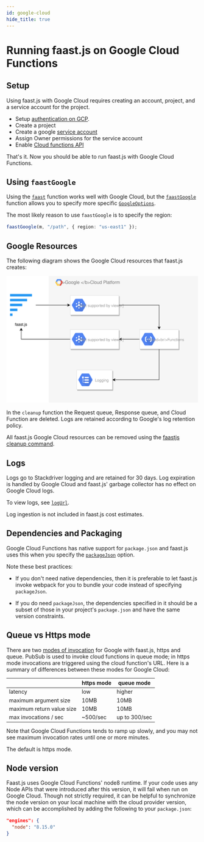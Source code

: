 ```yaml
---
id: google-cloud
hide_title: true
---
```


# Running faast.js on Google Cloud Functions

## Setup

Using faast.js with Google Cloud requires creating an account, project, and a service account for the project.

- Setup [authentication on GCP](https://cloud.google.com/docs/authentication/getting-started).
- Create a project
- Create a google [service account](https://console.cloud.google.com/iam-admin/serviceaccounts)
- Assign Owner permissions for the service account
- Enable [Cloud functions API](https://console.cloud.google.com/functions)

That's it. Now you should be able to run faast.js with Google Cloud Functions.

## Using `faastGoogle`

Using the [`faast`](./api/faastjs.faast.md) function works well with Google Cloud, but the [`faastGoogle`](./api/faastjs.faastgoogle.md) function allows you to specify more specific [`GoogleOptions`](./api/faastjs.googleoptions.md).

The most likely reason to use `faastGoogle` is to specify the region:

```typescript
faastGoogle(m, "/path", { region: "us-east1" });
```

## Google Resources

The following diagram shows the Google Cloud resources that faast.js creates:

![faastjs-architecture-google](./diagrams/faastjs-architecture-google.svg "faast.js architecture for google")

In the `cleanup` function the Request queue, Response queue, and Cloud Function are deleted. Logs are retained according to Google's log retention policy.

All faast.js Google Cloud resources can be removed using the [faastjs cleanup command](./01-introduction#cleanup-command).

## Logs

Logs go to Stackdriver logging and are retained for 30 days. Log expiration is handled by Google Cloud and faast.js' garbage collector has no effect on Google Cloud logs.

To view logs, see [`logUrl`](./api/faastjs.faastmodule.logurl.md).

Log ingestion is not included in faast.js cost estimates.

## Dependencies and Packaging

Google Cloud Functions has native support for `package.json` and faast.js uses this when you specify the [`packageJson`](./api/faastjs.commonoptions.packagejson.md) option.

Note these best practices:

- If you don't need native dependencies, then it is preferable to let faast.js invoke webpack for you to bundle your code instead of specifying `packageJson`.

- If you do need `packageJson`, the dependencies specified in it should be a subset of those in your project's `package.json` and have the same version constraints.

## Queue vs Https mode

There are two [modes of invocation](./api/faastjs.commonoptions.mode.md) for Google with faast.js, https and queue. PubSub is used to invoke cloud functions in queue mode; in https mode invocations are triggered using the cloud function's URL. Here is a summary of differences between these modes for Google Cloud:

|                           | https mode | queue mode    |
| ------------------------- | ---------- | ------------- |
| latency                   | low        | higher        |
| maximum argument size     | 10MB       | 10MB          |
| maximum return value size | 10MB       | 10MB          |
| max invocations / sec     | ~500/sec   | up to 300/sec |

Note that Google Cloud Functions tends to ramp up slowly, and you may not see maximum invocation rates until one or more minutes.

The default is https mode.

## Node version

Faast.js uses Google Cloud Functions' node8 runtime. If your code uses any Node
APIs that were introduced after this version, it will fail when run on Google
Cloud. Though not strictly required, it can be helpful to synchronize the node
version on your local machine with the cloud provider version, which can be
accomplished by adding the following to your `package.json`:

```json
"engines": {
  "node": "8.15.0"
}
```
